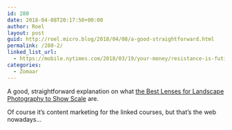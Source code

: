 ```yaml
---
id: 280
date: 2018-04-08T20:17:50+00:00
author: Roel
layout: post
guid: http://roel.micro.blog/2018/04/08/a-good-straightforward.html
permalink: /280-2/
linked_list_url:
  - https://mobile.nytimes.com/2018/03/19/your-money/resistance-is-futile-to-change-habits-try-replacement-instead.html
categories:
  - Zomaar
---
```

A good, straightforward explanation on what [the Best Lenses for Landscape Photography to Show Scale](http://blog.creativelive.com/best-lens-for-landscape-photography-to-create-scale/) are. 

Of course it’s content marketing for the linked courses, but that’s the web nowadays... 